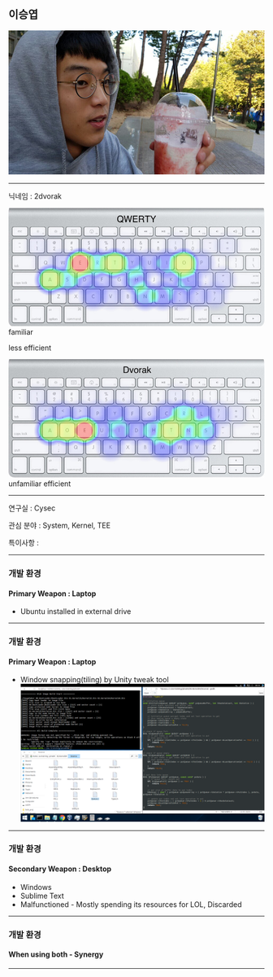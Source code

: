 ## 이승엽

![Logo](images/dat_face.jpg)


---

닉네임 : 2dvorak

<div class="left">

![qwerty](images/qwerty.jpg)
familiar

less efficient

</div>

<div class="right">

![dvorak](images/dvorak.jpg)
unfamiliar
efficient

</div>

---

연구실 : Cysec

관심 분야 : System, Kernel, TEE

특이사항 : 


---

### 개발 환경

#### Primary Weapon : Laptop
 - Ubuntu installed in external drive

---
### 개발 환경

#### Primary Weapon : Laptop
 - Window snapping(tiling) by Unity tweak tool
![Logo](images/workspace.png)

---
### 개발 환경

#### Secondary Weapon : Desktop
 - Windows
 - Sublime Text
 - Malfunctioned - Mostly spending its resources for LOL, Discarded

---
### 개발 환경

#### When using both - Synergy

---
